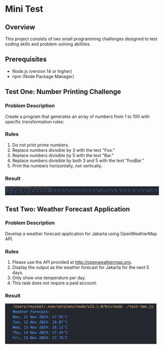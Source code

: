 # Mini Test

## Overview

This project consists of two small programming challenges designed to test coding skills and problem-solving abilities.

## Prerequisites

- Node.js (version 14 or higher)
- npm (Node Package Manager)

## Test One: Number Printing Challenge

### Problem Description

Create a program that generates an array of numbers from 1 to 100 with specific transformation rules:

### Rules

1. Do not print prime numbers.
2. Replace numbers divisible by 3 with the text "Foo."
3. Replace numbers divisible by 5 with the text "Bar."
4. Replace numbers divisible by both 3 and 5 with the text "FooBar."
5. Print the numbers horizontally, not vertically.

### Result

![Test One Result](https://github.com/Reyshal/stamps/blob/main/test-one.png)

## Test Two: Weather Forecast Application

### Problem Description

Develop a weather forecast application for Jakarta using OpenWeatherMap API.

### Rules

1. Please use the API provided at http://openweathermap.org.
2. Display the output as the weather forecast for Jakarta for the next 5 days.
3. Only show one temperature per day.
4. This task does not require a paid account.

### Result

![Test Two Result](https://github.com/Reyshal/stamps/blob/main/test-two.png)
